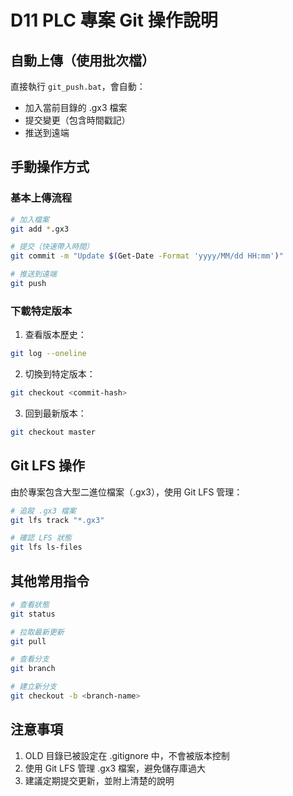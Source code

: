 # D11 PLC 專案 Git 操作說明

## 自動上傳（使用批次檔）

直接執行 `git_push.bat`，會自動：
- 加入當前目錄的 .gx3 檔案
- 提交變更（包含時間戳記）
- 推送到遠端

## 手動操作方式

### 基本上傳流程
```bash
# 加入檔案
git add *.gx3

# 提交（快速帶入時間）
git commit -m "Update $(Get-Date -Format 'yyyy/MM/dd HH:mm')"

# 推送到遠端
git push
```

### 下載特定版本

1. 查看版本歷史：
```bash
git log --oneline
```

2. 切換到特定版本：
```bash
git checkout <commit-hash>
```

3. 回到最新版本：
```bash
git checkout master
```

## Git LFS 操作

由於專案包含大型二進位檔案（.gx3），使用 Git LFS 管理：

```bash
# 追蹤 .gx3 檔案
git lfs track "*.gx3"

# 確認 LFS 狀態
git lfs ls-files
```

## 其他常用指令

```bash
# 查看狀態
git status

# 拉取最新更新
git pull

# 查看分支
git branch

# 建立新分支
git checkout -b <branch-name>
```

## 注意事項

1. OLD 目錄已被設定在 .gitignore 中，不會被版本控制
2. 使用 Git LFS 管理 .gx3 檔案，避免儲存庫過大
3. 建議定期提交更新，並附上清楚的說明
